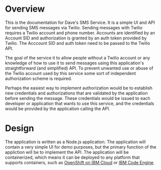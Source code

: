 # Overview

This is the documentation for Dave's SMS Service.  It is a simple UI and API for sending SMS messages via Twilio.  Sending messages with Twilio requires a Twilio account and phone number.  Accounts are identified by an Account SID and authorization is granted by an auth token provided by Twilio.  The Acccount SID and auth token need to be passed to the Twilio API.

The goal of the service it to allow people without a Twilio account or any knowledge of how to use it to send messages using this application's straightforward (and simplified) API.  To prevent unwanted use or abuse of the Twilio account used by this service some sort of independent authorization scheme is required.

Perhaps the easiest way to implement authorization would be to establish new credentials and authorizations that are validated by the application before sending the message.  These credentials would be issued to each developer or application that wants to use this service, and the credentials would be provided by the application calling the API.

# Design

The application is written as a Node.js application.  The application will contain a very simple UI for demo purposes, but the primary function of the appliction will be to implement the API.  The application will be containerized, which means it can be deployed to any platform that supports containers, such as [OpenShift on IBM Cloud](https://cloud.ibm.com/kubernetes/overview?platformType=openshift) or [IBM Code Engine](https://cloud.ibm.com/codeengine/overview).

